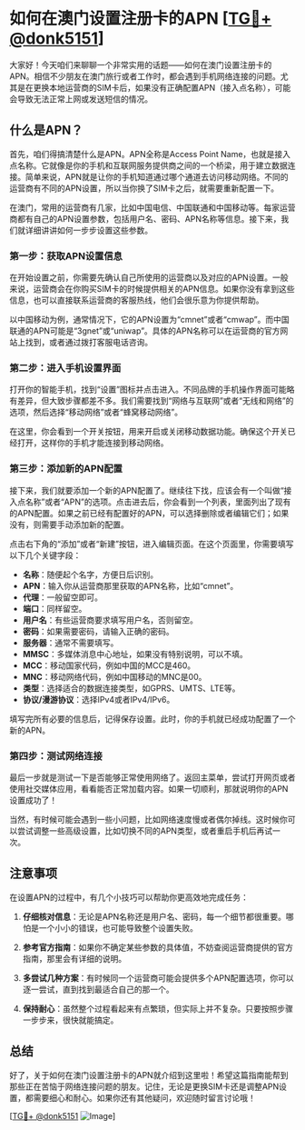 # 如何在澳门设置注册卡的APN [[TG💪+ @donk5151](https://t.me/s/donk5151)]

大家好！今天咱们来聊聊一个非常实用的话题——如何在澳门设置注册卡的APN。相信不少朋友在澳门旅行或者工作时，都会遇到手机网络连接的问题。尤其是在更换本地运营商的SIM卡后，如果没有正确配置APN（接入点名称），可能会导致无法正常上网或发送短信的情况。

## 什么是APN？

首先，咱们得搞清楚什么是APN。APN全称是Access Point Name，也就是接入点名称。它就像是你的手机和互联网服务提供商之间的一个桥梁，用于建立数据连接。简单来说，APN就是让你的手机知道通过哪个通道去访问移动网络。不同的运营商有不同的APN设置，所以当你换了SIM卡之后，就需要重新配置一下。

在澳门，常用的运营商有几家，比如中国电信、中国联通和中国移动等。每家运营商都有自己的APN设置参数，包括用户名、密码、APN名称等信息。接下来，我们就详细讲讲如何一步步设置这些参数。

### 第一步：获取APN设置信息

在开始设置之前，你需要先确认自己所使用的运营商以及对应的APN设置。一般来说，运营商会在你购买SIM卡的时候提供相关的APN信息。如果你没有拿到这些信息，也可以直接联系运营商的客服热线，他们会很乐意为你提供帮助。

以中国移动为例，通常情况下，它的APN设置为“cmnet”或者“cmwap”。而中国联通的APN可能是“3gnet”或“uniwap”。具体的APN名称可以在运营商的官方网站上找到，或者通过拨打客服电话咨询。

### 第二步：进入手机设置界面

打开你的智能手机，找到“设置”图标并点击进入。不同品牌的手机操作界面可能略有差异，但大致步骤都差不多。我们需要找到“网络与互联网”或者“无线和网络”的选项，然后选择“移动网络”或者“蜂窝移动网络”。

在这里，你会看到一个开关按钮，用来开启或关闭移动数据功能。确保这个开关已经打开，这样你的手机才能连接到移动网络。

### 第三步：添加新的APN配置

接下来，我们就要添加一个新的APN配置了。继续往下找，应该会有一个叫做“接入点名称”或者“APN”的选项。点击进去后，你会看到一个列表，里面列出了现有的APN配置。如果之前已经有配置好的APN，可以选择删除或者编辑它们；如果没有，则需要手动添加新的配置。

点击右下角的“添加”或者“新建”按钮，进入编辑页面。在这个页面里，你需要填写以下几个关键字段：

- **名称**：随便起个名字，方便日后识别。
- **APN**：输入你从运营商那里获取的APN名称，比如“cmnet”。
- **代理**：一般留空即可。
- **端口**：同样留空。
- **用户名**：有些运营商要求填写用户名，否则留空。
- **密码**：如果需要密码，请输入正确的密码。
- **服务器**：通常不需要填写。
- **MMSC**：多媒体消息中心地址，如果没有特别说明，可以不填。
- **MCC**：移动国家代码，例如中国的MCC是460。
- **MNC**：移动网络代码，例如中国移动的MNC是00。
- **类型**：选择适合的数据连接类型，如GPRS、UMTS、LTE等。
- **协议/漫游协议**：选择IPv4或者IPv4/IPv6。

填写完所有必要的信息后，记得保存设置。此时，你的手机就已经成功配置了一个新的APN。

### 第四步：测试网络连接

最后一步就是测试一下是否能够正常使用网络了。返回主菜单，尝试打开网页或者使用社交媒体应用，看看能否正常加载内容。如果一切顺利，那就说明你的APN设置成功了！

当然，有时候可能会遇到一些小问题，比如网络速度慢或者偶尔掉线。这时候你可以尝试调整一些高级设置，比如切换不同的APN类型，或者重启手机后再试一次。

## 注意事项

在设置APN的过程中，有几个小技巧可以帮助你更高效地完成任务：

1. **仔细核对信息**：无论是APN名称还是用户名、密码，每一个细节都很重要。哪怕是一个小小的错误，也可能导致整个设置失败。
   
2. **参考官方指南**：如果你不确定某些参数的具体值，不妨查阅运营商提供的官方指南，那里会有详细的说明。

3. **多尝试几种方案**：有时候同一个运营商可能会提供多个APN配置选项，你可以逐一尝试，直到找到最适合自己的那一个。

4. **保持耐心**：虽然整个过程看起来有点繁琐，但实际上并不复杂。只要按照步骤一步步来，很快就能搞定。

## 总结

好了，关于如何在澳门设置注册卡的APN就介绍到这里啦！希望这篇指南能帮到那些正在苦恼于网络连接问题的朋友。记住，无论是更换SIM卡还是调整APN设置，都需要细心和耐心。如果你还有其他疑问，欢迎随时留言讨论哦！

[[TG💪+ @donk5151](https://t.me/s/donk5151) ![Image](https://i.postimg.cc/rwNCRYN7/Snipaste-2025-04-30-17-27-05.png)]